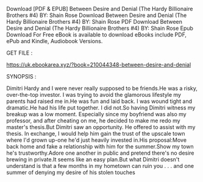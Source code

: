 Download [PDF & EPUB] Between Desire and Denial (The Hardy Billionaire Brothers #4) BY: Shain Rose Download Between Desire and Denial (The Hardy Billionaire Brothers #4) BY: Shain Rose PDF Download Between Desire and Denial (The Hardy Billionaire Brothers #4) BY: Shain Rose Epub Download For Free eBook is available to download eBooks include PDF, ePub and Kindle, Audiobook Versions.

GET FILE :

https://uk.ebookarea.xyz/?book=210044348-between-desire-and-denial

SYNOPSIS : 

Dimitri Hardy and I were never really supposed to be friends.He was a risky, over-the-top investor. I was trying to avoid the glamorous lifestyle my parents had raised me in.He was fun and laid back. I was wound tight and dramatic.He had his life put together. I did not.So having Dimitri witness my breakup was a low moment. Especially since my boyfriend was also my professor, and after cheating on me, he decided to make me redo my master's thesis.But Dimitri saw an opportunity. He offered to assist with my thesis. In exchange, I would help him gain the trust of the upscale town where I'd grown up-one he'd just heavily invested in.His proposal:Move back home and fake a relationship with him for the summer.Show my town he's trustworthy.Adore one another in public and pretend there's no desire brewing in private.It seems like an easy plan.But what Dimitri doesn't understand is that a few months in my hometown can ruin you . . . and one summer of denying my desire of his stolen touches 
